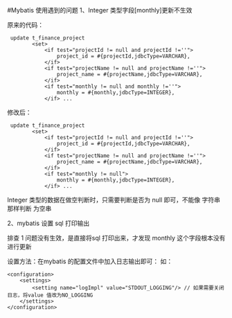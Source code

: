 #Mybatis 使用遇到的问题
1、Integer 类型字段[monthly]更新不生效

原来的代码：

	 update t_finance_project
	        <set>
	            <if test="projectId != null and projectId !=''">
	                project_id = #{projectId,jdbcType=VARCHAR},
	            </if>
	            <if test="projectName != null and projectName !=''">
	                project_name = #{projectName,jdbcType=VARCHAR},
	            </if>
	            <if test="monthly != null and monthly !=''">
	                monthly = #{monthly,jdbcType=INTEGER},
	            </if> ...

修改后：


	 update t_finance_project
	        <set>
	            <if test="projectId != null and projectId !=''">
	                project_id = #{projectId,jdbcType=VARCHAR},
	            </if>
	            <if test="projectName != null and projectName !=''">
	                project_name = #{projectName,jdbcType=VARCHAR},
	            </if>
	            <if test="monthly != null">
	                monthly = #{monthly,jdbcType=INTEGER},
	            </if> ...

Integer 类型的数据在做空判断时，只需要判断是否为 null 即可，不能像 字符串那样判断 为空串

2、mybatis 设置 sql 打印输出

排查 1 问题没有生效，是直接将sql 打印出来，才发现 monthly 这个字段根本没有进行更新

设置方法：在mybatis 的配置文件中加入日志输出即可：
如：

	<configuration>
	    <settings>
	        <setting name="logImpl" value="STDOUT_LOGGING"/> // 如果需要关闭日志，将value 值改为NO_LOGGING
	    </settings>
	</configuration>